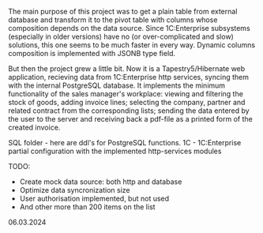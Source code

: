 The main purpose of this project was to get a plain table from external database and transform it to the pivot table with columns whose composition depends on the data source. Since 1C:Enterprise subsystems (especially in older versions) have no (or over-complicated and slow) solutions, this one seems to be much faster in every way. Dynamic columns composition is implemented with JSONB type field.

But then the project grew a little bit. Now it is a Tapestry5/Hibernate web application, recieving data from 1C:Enterprise http services, syncing them with the internal PostgreSQL database. It implements the minimum functionality of the sales manager's workplace: viewing and filtering the stock of goods, adding invoice lines; selecting the company, partner and related contract from the corresponding lists; sending the data entered by the user to the server and receiving back a pdf-file as a printed form of the created invoice.


SQL folder - here are ddl's for PostgreSQL functions.
1C - 1C:Enterprise partial configuration with the implemented http-services modules 

TODO:
- Create mock data source: both http and database
- Optimize data syncronization size
- User authorisation implemented, but not used
- And other more than 200 items on the list

06.03.2024

